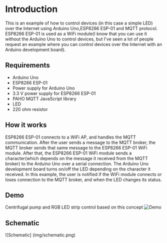 # Introduction
This is an example of how to control devices (in this case a simple LED) over the Internet using Arduino Uno,ESP8266 ESP-01 and MQTT protocol. ESP8266 ESP-01 is used as a WiFi module(I know that you can use it without the Arduino Uno to control devices, but I've seen a lot of people request an example where you can control devices over the Internet with an Arduino development board).

## Requirements
- Arduino Uno
- ESP8266 ESP-01
- Power supply for Arduino Uno
- 3.3 V power supply for ESP8266 ESP-01
- PAHO MQTT JavaScript library
- LED
- 220 ohm resistor

## How it works
ESP8266 ESP-01 connects to a WiFi AP, and handles the MQTT communication. After the user sends a message to the MQTT broker, the MQTT broker sends that same message to the ESP8266 ESP-01 WiFi module. After that, the ESP8266 ESP-01 WiFi module sends a character(which depends on the message it received from the MQTT broker) to the Arduino Uno over a serial connection. The Arduino Uno development board turns on/off the LED depending on the character it received. In this example, the user is notified if the WiFi module connects or loses connection to the MQTT broker, and when the LED changes its status.

## Demo
Centrifugal pump and RGB LED strip control based on this concept
![Demo](img/demo.gif)

## Schematic

![Schematic] (img/schematic.png)
